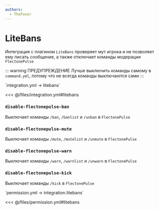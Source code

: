 ```yaml
---
authors:
  - TheFaser
---
```


# LiteBans

Интеграция с плагином `LiteBans` проверяет мут игрока и не позволяет ему писать сообщение, а также отключает команды модерации `FlectonePulse`

::: warning ПРЕДУПРЕЖДЕНИЕ
Лучше выключить команды самому в `command.yml`, потому что не всегда команды выключаются сами
:::

[//]: # (integration.yml)
<!--@include: @/parts/words.md#setting-->
<!--@include: @/parts/words.md#path--> `integration.yml → litebans`

<!--@include: @/parts/words.md#default-->
<<< @/files/integration.yml#litebans

<!--@include: @/parts/enable.md-->

### `disable-flectonepulse-ban`

Выключает команды `/ban`, `/banlist` и `/unban` в `FlectonePulse`

### `disable-flectonepulse-mute`

Выключает команды `/mute`, `/mutelist` и `/unmute` в `FlectonePulse`

### `disable-flectonepulse-warn`

Выключает команды `/warn`, `/warnlist` и `/unwarn` в `FlectonePulse`

### `disable-flectonepulse-kick`

Выключает команды `/kick` в `FlectonePulse`

[//]: # (permission.yml)
<!--@include: @/parts/words.md#permission-->
<!--@include: @/parts/words.md#path--> `permission.yml → integration.litebans`

<!--@include: @/parts/words.md#default-->
<<< @/files/permission.yml#litebans

<!--@include: @/parts/permission/permissionTier3.md-->